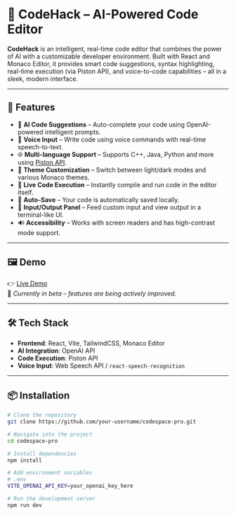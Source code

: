 # 🧠 CodeHack – AI-Powered Code Editor

**CodeHack** is an intelligent, real-time code editor that combines the power of AI with a customizable developer environment. Built with React and Monaco Editor, it provides smart code suggestions, syntax highlighting, real-time execution (via Piston API), and voice-to-code capabilities – all in a sleek, modern interface.

---

## 🚀 Features

- 🧠 **AI Code Suggestions** – Auto-complete your code using OpenAI-powered intelligent prompts.
- 🎤 **Voice Input** – Write code using voice commands with real-time speech-to-text.
- 🌐 **Multi-language Support** – Supports C++, Java, Python and more using [Piston API](https://github.com/engineer-man/piston).
- 🎨 **Theme Customization** – Switch between light/dark modes and various Monaco themes.
- 🧪 **Live Code Execution** – Instantly compile and run code in the editor itself.
- 💾 **Auto-Save** – Your code is automatically saved locally.
- 📜 **Input/Output Panel** – Feed custom input and view output in a terminal-like UI.
- 🔊 **Accessibility** – Works with screen readers and has high-contrast mode support.

---

## 🖼️ Demo

👉 [Live Demo](https://your-deployment-url.vercel.app)  
🚧 _Currently in beta – features are being actively improved._

---

## 🛠️ Tech Stack

- **Frontend**: React, Vite, TailwindCSS, Monaco Editor
- **AI Integration**: OpenAI API
- **Code Execution**: Piston API
- **Voice Input**: Web Speech API / `react-speech-recognition`

---

## 📦 Installation

```bash
# Clone the repository
git clone https://github.com/your-username/codespace-pro.git

# Navigate into the project
cd codespace-pro

# Install dependencies
npm install

# Add environment variables
# .env
VITE_OPENAI_API_KEY=your_openai_key_here

# Run the development server
npm run dev

 
